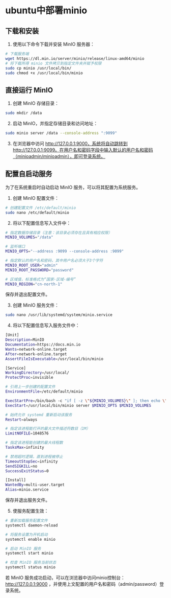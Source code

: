# ubuntu中部署minio

## 下载和安装

1. 使用以下命令下载并安装 MinIO 服务器：
```bash
# 下载服务端
wget https://dl.min.io/server/minio/release/linux-amd64/minio
# 将下载所得 minio 文件拷贝到指定文件夹并赋予权限
sudo cp minio /usr/local/bin/
sudo chmod +x /usr/local/bin/minio
```

## 直接运行 MinIO

1. 创建 MinIO 存储目录：
```bash
sudo mkdir /data
```

2. 启动 MinIO，并指定存储目录和访问地址：
```bash
sudo minio server /data --console-address ":9099"
```

3. 在浏览器中访问 http://127.0.0.1:9000，系统将自动跳转到 http://127.0.0.1:9099。在用户名和密码字段中输入默认的用户名和密码（minioadmin/minioadmin），即可登录系统。

## 配置自启动服务

为了在系统重启时自动启动 MinIO 服务，可以将其配置为系统服务。

1. 创建 MinIO 配置文件：
```bash
# 创建配置文件 /etc/default/minio
sudo nano /etc/default/minio
```

2. 将以下配置信息写入文件中：
```bash
# 指定数据存储目录（注意：该目录必须存在且具有相应权限）
MINIO_VOLUMES="/data"

# 监听端口
MINIO_OPTS="--address :9099 --console-address :9099"

# 指定默认的用户名和密码，其中用户名必须大于3个字符
MINIO_ROOT_USER="admin"
MINIO_ROOT_PASSWORD="password"

# 区域值，标准格式为“国家-区域-编号”
MINIO_REGION="cn-north-1"
```
保存并退出配置文件。

3. 创建 MinIO 服务文件：
```bash
sudo nano /usr/lib/systemd/system/minio.service
```

4. 将以下配置信息写入服务文件中：
```bash
[Unit]
Description=MinIO
Documentation=https://docs.min.io
Wants=network-online.target
After=network-online.target
AssertFileIsExecutable=/usr/local/bin/minio

[Service]
WorkingDirectory=/usr/local/
ProtectProc=invisible

# 引用上一步创建的配置文件
EnvironmentFile=/etc/default/minio

ExecStartPre=/bin/bash -c "if [ -z \"${MINIO_VOLUMES}\" ]; then echo \"Variable MINIO_VOLUMES not set in /etc/default/minio\"; exit 1; fi"
ExecStart=/usr/local/bin/minio server $MINIO_OPTS $MINIO_VOLUMES

# 始终允许 systemd 重新启动该服务
Restart=always

# 指定该进程能打开的最大文件描述符数目（1M）
LimitNOFILE=1048576

# 指定该进程能创建的最大线程数
TasksMax=infinity

# 禁用超时逻辑，直到进程被停止
TimeoutStopSec=infinity
SendSIGKILL=no
SuccessExitStatus=0

[Install]
WantedBy=multi-user.target
Alias=minio.service
```
保存并退出服务文件。

5. 使服务配置生效：
```bash
# 重新加载服务配置文件
systemctl daemon-reload

# 将服务设置为开机启动
systemctl enable minio

# 启动 MinIO 服务
systemctl start minio

# 检查 MinIO 服务当前状态
systemctl status minio
```

若 MinIO 服务成功启动，可以在浏览器中访问minio控制台： http://127.0.0.1:9000 ，并使用上文配置的用户名和密码（admin/password）登录系统。
